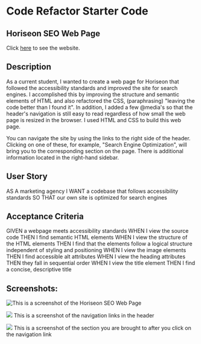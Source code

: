 # Code Refactor Starter Code

## Horiseon SEO Web Page

Click [here](#) to see the website.

## Description

As a current student, I wanted to create a web page for Horiseon that followed the accessibility standards and improved the site for search engines.  I accomplished this by improving the structure and semantic elements of HTML and also refactored the CSS, (paraphrasing) "leaving the code better than I found it".  In addition, I added a few @media's so that the header's navigation is still easy to read regardless of how small the web page is resized in the browser.  I used HTML and CSS to build this web page.

You can navigate the site by using the links to the right side of the header.  Clicking on one of these, for example, "Search Engine Optimization", will bring you to the corresponding section on the page.  There is additional information located in the right-hand sidebar.

## User Story

AS A marketing agency
I WANT a codebase that follows accessibility standards
SO THAT our own site is optimized for search engines

## Acceptance Criteria

GIVEN a webpage meets accessibility standards
WHEN I view the source code
THEN I find semantic HTML elements
WHEN I view the structure of the HTML elements
THEN I find that the elements follow a logical structure independent of styling and positioning
WHEN I view the image elements
THEN I find accessible alt attributes
WHEN I view the heading attributes
THEN they fall in sequential order
WHEN I view the title element
THEN I find a concise, descriptive title

## Screenshots:

![This is a screenshot of the Horiseon SEO Web Page](https://github.com/jenstem/seo_page/blob/main/assets/images/Screen%20shot%20of%20Horiseon%20SEO%20Web%20Page.png)

![](https://github.com/jenstem/seo_page/blob/main/assets/images/Screen%20shot%20of%20link%20in%20navigation%20bar.jpg)
This is a screenshot of the navigation links in the header

![](https://github.com/jenstem/seo_page/blob/main/assets/images/Screen%20shot%20of%20web%20page%20after%20clicking%20on%20link.jpg)
This is a screenshot of the section you are brought to after you click on the navigation link